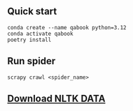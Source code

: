 ## Quick start

```shell
conda create --name qabook python=3.12
conda activate qabook
poetry install
```

## Run spider
```shell
scrapy crawl <spider_name>
```

## [Download NLTK DATA](https://www.nltk.org/nltk_data/)
<!-- https://www.oneclickitsolution.com/centerofexcellence/aiml/rag-system-deepseek-r1-ollama-langchain -->